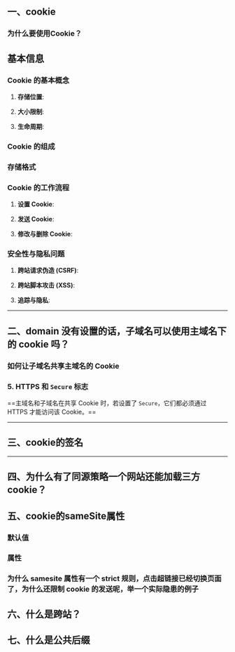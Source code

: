 ## 一、cookie
### 为什么要使用Cookie？

## 基本信息

### Cookie 的基本概念

1. **存储位置**: 

2. **大小限制**:

3. **生命周期**:

### Cookie 的组成


### 存储格式


### Cookie 的工作流程

1. **设置 Cookie**:
   
2. **发送 Cookie**:

3. **修改与删除 Cookie**:


### 安全性与隐私问题

1. **跨站请求伪造 (CSRF)**:

2. **跨站脚本攻击 (XSS)**:

3. **追踪与隐私**:


---

## 二、domain 没有设置的话，子域名可以使用主域名下的 cookie 吗？


### 如何让子域名共享主域名的 Cookie



### 5. HTTPS 和 `Secure` 标志
==主域名和子域名在共享 Cookie 时，若设置了 `Secure`，它们都必须通过 HTTPS 才能访问该 Cookie。==

---

## 三、cookie的签名

---

## 四、为什么有了同源策略一个网站还能加载三方 cookie？


## 五、cookie的sameSite属性

### 默认值


### 属性


### 为什么 samesite 属性有一个 strict 规则，点击超链接已经切换页面了，为什么还限制 cookie 的发送呢，举一个实际隐患的例子


## 六、什么是跨站？


## 七、什么是公共后缀


